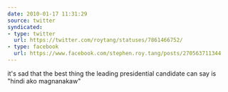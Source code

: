 ```yaml
---
date: 2010-01-17 11:31:29
source: twitter
syndicated:
- type: twitter
  url: https://twitter.com/roytang/statuses/7861466752/
- type: facebook
  url: https://www.facebook.com/stephen.roy.tang/posts/270563711344
---
```


it's sad that the best thing the leading presidential candidate can say is "hindi ako magnanakaw"